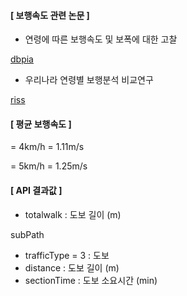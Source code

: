 #### [ 보행속도 관련 논문 ]

- 연령에 따른 보행속도 및 보폭에 대한 고찰

[dbpia](https://www.dbpia.co.kr/Journal/articleDetail?nodeId=NODE01064047)

- 우리나라 연령별 보행분석 비교연구

[riss](http://www.riss.kr/search/detail/DetailView.do?p_mat_type=be54d9b8bc7cdb09&control_no=e71ba71cc94cc327ffe0bdc3ef48d419)

#### [ 평균 보행속도 ]

= 4km/h = 1.11m/s

= 5km/h = 1.25m/s

#### [ API 결과값 ]

- totalwalk : 도보 길이 (m)

subPath
- trafficType = 3 : 도보
- distance : 도보 길이 (m)
- sectionTime : 도보 소요시간 (min)
